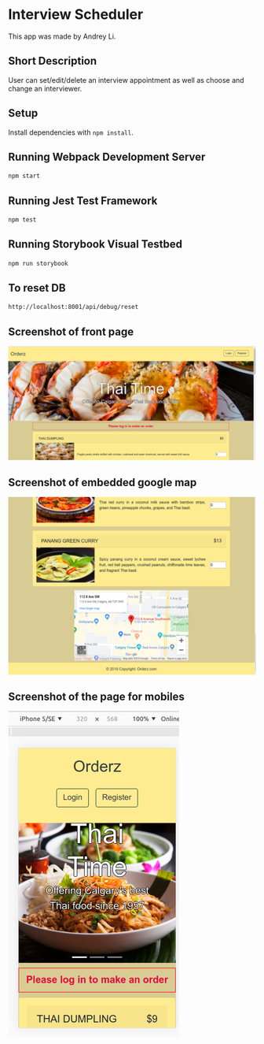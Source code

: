 # Interview Scheduler

This app was made by Andrey Li. 

## Short Description

User can set/edit/delete an interview appointment as well as choose and change an interviewer.

## Setup

Install dependencies with `npm install`.

## Running Webpack Development Server

```sh
npm start
```

## Running Jest Test Framework

```sh
npm test
```

## Running Storybook Visual Testbed

```sh
npm run storybook
```

## To reset DB
```sh
http://localhost:8001/api/debug/reset
```


## Screenshot of front page
!["Screenshot of front page"](https://github.com/granttaylor448/midterm/blob/master/public/images/orderz-1.png?raw=true)

## Screenshot of embedded google map
!["Screenshot of embedded google map"](https://github.com/granttaylor448/midterm/blob/master/public/images/orderz-2.png?raw=true)

## Screenshot of the page for mobiles
!["Screenshot of the page for mobiles"](https://github.com/granttaylor448/midterm/blob/master/public/images/orderz-3.png?raw=true)
